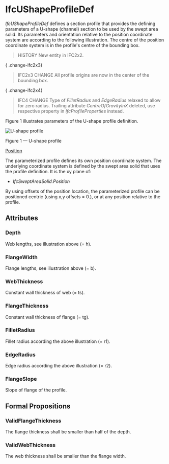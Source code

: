 # IfcUShapeProfileDef

_IfcUShapeProfileDef_ defines a section profile that provides the defining parameters of a U-shape (channel) section to be used by the swept area solid. Its parameters and orientation relative to the position coordinate system are according to the following illustration. The centre of the position coordinate system is in the profile's centre of the bounding box.
<!-- end of short definition -->


> HISTORY New entity in IFC2x2.

{ .change-ifc2x3}
> IFC2x3 CHANGE All profile origins are now in the center of the bounding box.

{ .change-ifc2x4}
> IFC4 CHANGE Type of _FilletRadius_ and _EdgeRadius_ relaxed to allow for zero radius. Trailing attribute _CentreOfGravityInX_ deleted, use respective property in _IfcProfileProperties_ instead.

Figure 1 illustrates parameters of the U-shape profile definition.

![U-shape profile](../../../../figures/ifcushapeprofiledef.gif)

Figure 1 — U-shape profile

<u>Position</u>

The parameterized profile defines its own position coordinate system. The underlying coordinate system is defined by the swept area solid that uses the profile definition. It is the xy plane of:

 * <em>IfcSweptAreaSolid.Position</em>

By using offsets of the position location, the parameterized profile can be positioned centric (using x,y offsets = 0.), or at any position relative to the profile.

## Attributes

### Depth
Web lengths, see illustration above (= h).

### FlangeWidth
Flange lengths, see illustration above (= b).

### WebThickness
Constant wall thickness of web (= ts).

### FlangeThickness
Constant wall thickness of flange (= tg).

### FilletRadius
Fillet radius according the above illustration (= r1).

### EdgeRadius
Edge radius according the above illustration (= r2).

### FlangeSlope
Slope of flange of the profile.

## Formal Propositions

### ValidFlangeThickness
The flange thickness shall be smaller than half of the depth.

### ValidWebThickness
The web thickness shall be smaller than the flange width.

